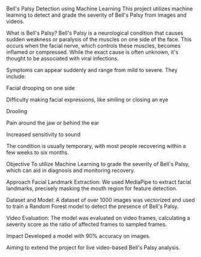 Bell's Palsy Detection using Machine Learning
This project utilizes machine learning to detect and grade the severity of Bell's Palsy from images and videos.

What is Bell's Palsy?
Bell's Palsy is a neurological condition that causes sudden weakness or paralysis of the muscles on one side of the face. This occurs when the facial nerve, which controls these muscles, becomes inflamed or compressed. While the exact cause is often unknown, it's thought to be associated with viral infections.

Symptoms can appear suddenly and range from mild to severe. They include:

Facial drooping on one side

Difficulty making facial expressions, like smiling or closing an eye

Drooling

Pain around the jaw or behind the ear

Increased sensitivity to sound

The condition is usually temporary, with most people recovering within a few weeks to six months.

Objective
To utilize Machine Learning to grade the severity of Bell's Palsy, which can aid in diagnosis and monitoring recovery.

Approach
Facial Landmark Extraction: We used MediaPipe to extract facial landmarks, precisely masking the mouth region for feature detection.

Dataset and Model: A dataset of over 1000 images was vectorized and used to train a Random Forest model to detect the presence of Bell's Palsy.

Video Evaluation: The model was evaluated on video frames, calculating a severity score as the ratio of affected frames to sampled frames.

Impact
Developed a model with 90% accuracy on images.

Aiming to extend the project for live video-based Bell's Palsy analysis.
